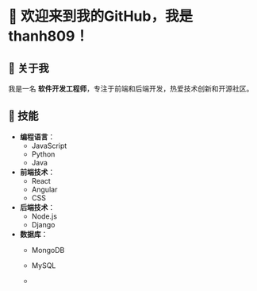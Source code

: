 # 👋 欢迎来到我的GitHub，我是 **thanh809**！

## 👤 关于我
我是一名 **软件开发工程师**，专注于前端和后端开发，热爱技术创新和开源社区。

## 🔧 技能
- **编程语言**：
  - JavaScript
  - Python
  - Java
- **前端技术**：
  - React
  - Angular
  - CSS
- **后端技术**：
  - Node.js
  - Django
- **数据库**：
  - MongoDB
  - MySQL
 
  - 
